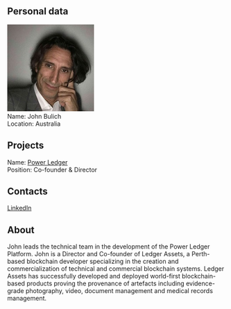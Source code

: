 ## Personal data
![john bulich photo](photo/john_bulich.jpg)  
Name:   John Bulich  
Location: Australia  
## Projects 
Name: [Power Ledger](../projects/power_ledger.md)  
Position: Co-founder & Director   
## Contacts
[LinkedIn](https://www.linkedin.com/in/john-bulich-75561a99/)      
## About
John leads the technical team in the development of the Power Ledger Platform. John is
a Director and Co-founder of Ledger Assets, a Perth-based blockchain
developer specializing in the creation and commercialization of technical
and commercial blockchain systems. Ledger Assets has successfully
developed and deployed world-first blockchain-based products proving
the provenance of artefacts including evidence-grade photography,
video, document management and medical records management.
